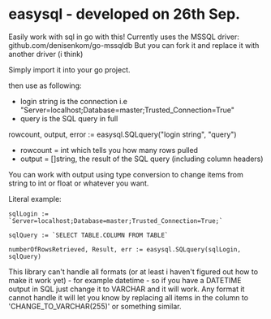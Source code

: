 # easysql - developed on 26th Sep.
Easily work with sql in go with this!
Currently uses the MSSQL driver: github.com/denisenkom/go-mssqldb
But you can fork it and replace it with another driver (i think)

Simply import it into your go project.

then use as following:
- login string is the connection i.e "Server=localhost;Database=master;Trusted_Connection=True"
- query is the SQL query in full
 
rowcount, output, error := easysql.SQLquery("login string", "query")

- rowcount = int which tells you how many rows pulled
- output = []string, the result of the SQL query (including column headers)

You can work with output using type conversion to change items from string to int or float or whatever you want.

Literal example:

```
sqlLogin := `Server=localhost;Database=master;Trusted_Connection=True;`

sqlQuery := `SELECT TABLE.COLUMN FROM TABLE`

numberOfRowsRetrieved, Result, err := easysql.SQLquery(sqlLogin, sqlQuery)

```

This library can't handle all formats (or at least i haven't figured out how to make it work yet) - for example datetime - so if you have a DATETIME output in SQL just change it to VARCHAR and it will work.
Any format it cannot handle it will let you know by replacing all items in the column to 'CHANGE_TO_VARCHAR(255)' or something similar.



